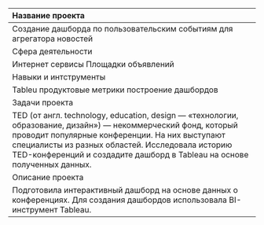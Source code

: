 | Название проекта |
|:------------- |
| Создание дашборда по пользовательским событиям для агрегатора новостей     |
Сфера деятельности  | 
Интернет сервисы Площадки объявлений        |
Навыки и интструменты  |
Tableu продуктовые метрики построение дашбордов        |
 Задачи проекта  |
TED (от англ. technology, education, design — «технологии, образование, дизайн») — некоммерческий фонд, который проводит популярные конференции. На них выступают специалисты из разных областей. Исследовала историю TED-конференций и создадите дашборд в Tableau на основе полученных данных.      | 
Описание проекта |
Подготовила интерактивный дашборд на основе данных о конференциях. Для создания дашбордов использовала BI-инструмент Tableau.    |
